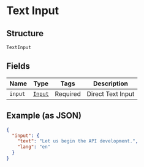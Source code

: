 
# Text Input

## Structure

`TextInput`

## Fields

| Name | Type | Tags | Description |
|  --- | --- | --- | --- |
| `input` | [`Input`](/doc/models/input.html) | Required | Direct Text Input |

## Example (as JSON)

```json
{
  "input": {
    "text": "Let us begin the API development.",
    "lang": "en"
  }
}
```

